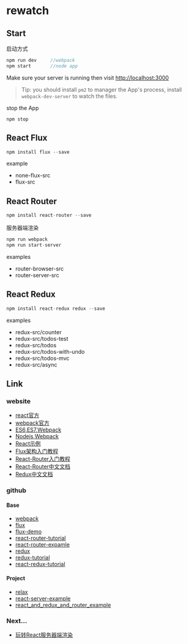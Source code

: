 # rewatch

## Start

启动方式

```javascript
npm run dev     //webpack
npm start       //node app
```


Make sure your server is running then visit [http://localhost:3000](http://localhost:3000)

>Tip: you should install `pm2` to manager the App's process, install `webpack-dev-server` to watch the files.


stop the App

```javacript
npm stop
```

## React Flux

```javascript
npm install flux --save
```

example
- none-flux-src
- flux-src


## React Router

```javascript
npm install react-router --save
```

服务器端渲染

```javascript
npm run webpack
npm run start-server
```

examples
- router-browser-src
- router-server-src


## React Redux

```javascript
npm install react-redux redux --save
```

examples

- redux-src/counter
- redux-src/todos-test
- redux-src/todos
- redux-src/todos-with-undo
- redux-src/todos-mvc
- redux-src/async


## Link

### website
- [react官方](https://facebook.github.io/react/index.html)
- [webpack官方](https://webpack.github.io/docs/)
- [ES6,ES7,Webpack](http://www.tuicool.com/articles/fmUze2M)
- [Nodejs,Webpack](http://www.tuicool.com/articles/zEZneuq)
- [React示例](http://www.kancloud.cn/kancloud/create-voting-app/63976)
- [Flux架构入门教程](http://www.ruanyifeng.com/blog/2016/01/flux.html)
- [React-Router入门教程](http://www.ruanyifeng.com/blog/2016/05/react_router.html?utm_source=tool.lu)
- [React-Router中文文档](http://react-guide.github.io/react-router-cn/docs/Introduction.html)
- [Redux中文文档](http://cn.redux.js.org/index.html)


### github

#### Base
- [webpack](https://github.com/webpack/webpack)
- [flux](https://github.com/facebook/flux)
- [flux-demo](https://github.com/ruanyf/extremely-simple-flux-demo)
- [react-router-tutorial](https://github.com/reactjs/react-router-tutorial/tree/master/lessons)
- [react-router-expamle](https://github.com/reactjs/react-router/tree/latest/examples)
- [redux](https://github.com/reactjs/redux)
- [redux-tutorial](https://github.com/react-guide/redux-tutorial-cn)
- [react-redux-tutorial](https://github.com/lewis617/react-redux-tutorial)



#### Project
- [relax](https://github.com/relax/relax)
- [react-server-example](https://github.com/mhart/react-server-example)
- [react_and_redux_and_router_example](https://github.com/zjy01/react_and_redux_and_router_example)

### Next...
- [玩转React服务器端渲染](https://blog.coding.net/blog/React-server-rendering)